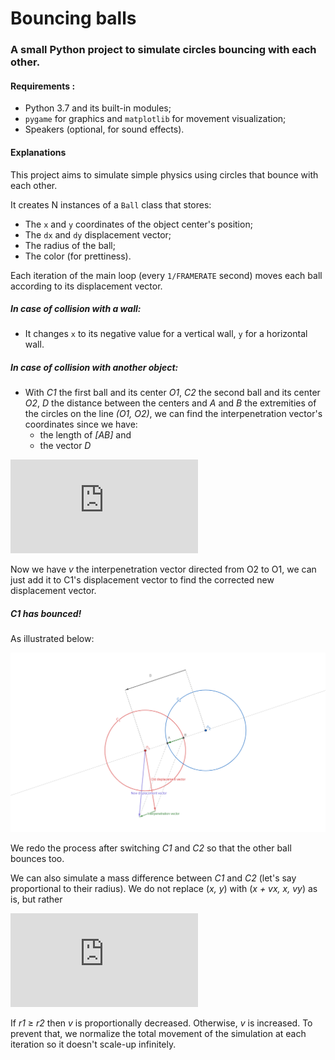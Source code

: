 # Bouncing balls

### A small Python project to simulate circles bouncing with each other.

#### Requirements : 

*   Python 3.7 and its built-in modules;
*   `pygame` for graphics and `matplotlib` for movement visualization;
*   Speakers (optional, for sound effects).



#### Explanations

This project aims to simulate simple physics using circles that bounce with each other.

It creates N instances of a `Ball` class that stores:

-   The `x` and `y` coordinates of the object center's position;
-   The `dx` and `dy` displacement vector;
-   The radius of the ball;
-   The color (for prettiness).



Each iteration of the main loop (every `1/FRAMERATE` second) moves each ball according to its displacement vector.



##### In case of collision with a wall:

*   It changes `x` to its negative value for a vertical wall, `y` for a horizontal wall.

##### In case of collision with another object:

*   With *C1* the first ball and its center *O1*, *C2* the second ball and its center *O2*, *D* the distance between the centers and *A* and *B* the extremities of the circles on the line *(O1, O2)*, we can find the interpenetration vector's coordinates since we have:
    *   the length of *[AB]* and
    *   the vector *D*



![equation](https://latex.codecogs.com/png.latex?%5Cdpi%7B200%7D%20%5Cbg_white%20%5Clarge%20v%20%3D%20%28%5Cfrac%7BD_x%20%5Ctimes%20AB%7D%7B%7C%5Coverrightarrow%7BD%7D%7C%7D%2C%20%5Cfrac%7BD_y%20%5Ctimes%20AB%7D%7B%7C%5Coverrightarrow%7BD%7D%7C%7D%29)



Now we have *v* the interpenetration vector directed from O2 to O1, we can just add it to C1's displacement vector to find the corrected new displacement vector.

##### C1 has bounced!

As illustrated below:

![illustration 1](./illu1.png)

We redo the process after switching *C1* and *C2* so that the other ball bounces too.

We can also simulate a mass difference between *C1* and *C2* (let's say proportional to their radius). We do not replace (*x, y*) with (*x + vx, x, vy*) as is, but rather

![equation](https://latex.codecogs.com/png.latex?%5Cdpi%7B200%7D%20%5Cbg_white%20%5Clarge%20%5C%5C%20x%20%5Cleftarrow%20x%20&plus;%20%5Cfrac%7Bv_x%20%5Ctimes%20r_2%7D%7Br_1%7D%20%5C%5C%20y%20%5Cleftarrow%20y%20&plus;%20%5Cfrac%7Bv_y%20%5Ctimes%20r_2%7D%7Br_1%7D)

If *r1* ≥ *r2* then *v* is proportionally decreased. Otherwise, *v* is  increased. To prevent that, we normalize the total movement of the simulation at each iteration so it doesn't scale-up infinitely.

